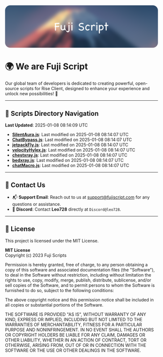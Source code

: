![Banner](.github/b.webp)

# 🌍 **We are Fuji Script**

Our global team of developers is dedicated to creating powerful, open-source scripts for Rise Client, designed to enhance your experience and unlock new possibilities! 🌟

---
<!-- SCRIPTS_NAVIGATION_START -->
## 📂 **Scripts Directory Navigation**

**Last Updated**: 2025-01-08 08:14:09 UTC

- **[SilentAura.js](scripts/SilentAura.js)**: Last modified on 2025-01-08 08:14:07 UTC
- **[ChatBypass.js](scripts/ChatBypass.js)**: Last modified on 2025-01-08 08:14:07 UTC
- **[jetpackFly.js](scripts/jetpackFly.js)**: Last modified on 2025-01-08 08:14:07 UTC
- **[velocityHylex.js](scripts/velocityHylex.js)**: Last modified on 2025-01-08 08:14:07 UTC
- **[chestxray.js](scripts/chestxray.js)**: Last modified on 2025-01-08 08:14:07 UTC
- **[bedxray.js](scripts/bedxray.js)**: Last modified on 2025-01-08 08:14:07 UTC
- **[chatMacro.js](scripts/chatMacro.js)**: Last modified on 2025-01-08 08:14:07 UTC

<!-- SCRIPTS_NAVIGATION_END -->

---

## 💬 **Contact Us**  
- 📬 **Support Email**: Reach out to us at [support@fujiscript.com](mailto:support@fujiscript.com) for any questions or assistance.  
- 💬 **Discord**: Contact **Leo728** directly at `Discord@leo728`.

---

## 📜 **License**

This project is licensed under the MIT License.  

**MIT License**  
Copyright (c) 2023 Fuji Scripts  

Permission is hereby granted, free of charge, to any person obtaining a copy of this software and associated documentation files (the "Software"), to deal in the Software without restriction, including without limitation the rights to use, copy, modify, merge, publish, distribute, sublicense, and/or sell copies of the Software, and to permit persons to whom the Software is furnished to do so, subject to the following conditions:  

The above copyright notice and this permission notice shall be included in all copies or substantial portions of the Software.  

THE SOFTWARE IS PROVIDED "AS IS", WITHOUT WARRANTY OF ANY KIND, EXPRESS OR IMPLIED, INCLUDING BUT NOT LIMITED TO THE WARRANTIES OF MERCHANTABILITY, FITNESS FOR A PARTICULAR PURPOSE AND NONINFRINGEMENT. IN NO EVENT SHALL THE AUTHORS OR COPYRIGHT HOLDERS BE LIABLE FOR ANY CLAIM, DAMAGES OR OTHER LIABILITY, WHETHER IN AN ACTION OF CONTRACT, TORT OR OTHERWISE, ARISING FROM, OUT OF OR IN CONNECTION WITH THE SOFTWARE OR THE USE OR OTHER DEALINGS IN THE SOFTWARE.  
